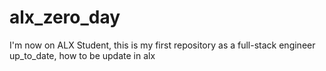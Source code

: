 # alx_zero_day
I'm now on ALX Student, this is my first repository as a full-stack engineer
up_to_date, how to be update in alx
